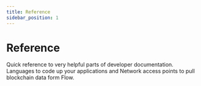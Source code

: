 ```yaml
---
title: Reference
sidebar_position: 1
---
```


# Reference
Quick reference to very helpful parts of developer documentation. Languages to code up your applications and Network access points to pull blockchain data form Flow.

